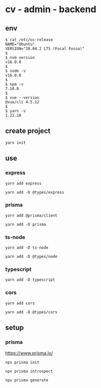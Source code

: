 # cv - admin - backend

## env

```
$ cat /etc/os-release
NAME="Ubuntu"
VERSION="20.04.2 LTS (Focal Fossa)"
$
$ nvm version
v16.0.0
$
$ node -v
v16.0.0
$
$ npm -v
7.10.0
$
$ vue --version
@vue/cli 4.5.12
$
$ yarn -v
1.22.10
```

## create project

```
yarn init
```

## use

### express

```
yarn add express

yarn add -D @types/express
```

### prisma

```
yarn add @prisma/client

yarn add -D prisma
```

### ts-node

```
yarn add -D ts-node

yarn add -D @types/node
```

### typescript

```
yarn add -D typescript
```

### cors

```
yarn add cors

yarn add -D @types/cors
```

## setup

### prisma

https://www.prisma.io/

```
npx prisma init

npx prisma introspect

npx prisma generate
```